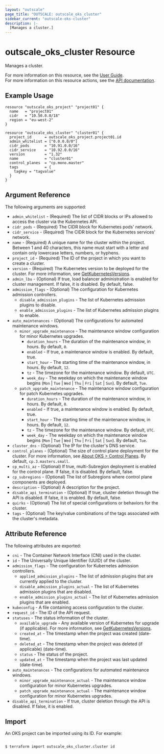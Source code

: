 ```yaml
---
layout: "outscale"
page_title: "OUTSCALE: outscale_oks_cluster"
sidebar_current: "outscale-oks-cluster"
description: |-
  [Manages a cluster.]
---
```


# outscale_oks_cluster Resource

Manages a cluster.

For more information on this resource, see the [User Guide](https://docs.outscale.com/en/userguide/About-OKS.html#_clusters).  
For more information on this resource actions, see the [API documentation](https://docs.outscale.com/oks.html#oks-api-clusters).

## Example Usage

```hcl
resource "outscale_oks_project" "project01" {
  name   = "project01"
  cidr   = "10.50.0.0/18"
  region = "eu-west-2"
} 

resource "outscale_oks_cluster" "cluster01" {
  project_id      = outscale_oks_project.project01.id
  admin_whitelist = ["0.0.0.0/0"]
  cidr_pods       = "10.91.0.0/16"
  cidr_service    = "10.92.0.0/16"
  version         = "1.32"
  name            = "cluster01"
  control_planes  = "cp.mono.master"
  tags            = {
    tagkey = "tagvalue"
  }
}
```

## Argument Reference

The following arguments are supported:

* `admin_whitelist` - (Required) The list of CIDR blocks or IPs allowed to access the cluster via the Kubernetes API.
* `cidr_pods` - (Required) The CIDR block for Kubernetes pods' network.
* `cidr_service` - (Required) The CIDR block for the Kubernetes services' network.
* `name` - (Required) A unique name for the cluster within the project. Between 1 and 40 characters, this name must start with a letter and contain only lowercase letters, numbers, or hyphens.
* `project_id` - (Required) The ID of the project in which you want to create a cluster.
* `version` - (Required) The Kubernetes version to be deployed for the cluster. For more information, see [GetKubernetesVersions](https://docs.outscale.com/oks.html#getkubenetesversions).
* `admin_lbu` - (Optional) If true, load balancer administration is enabled for cluster management. If false, it is disabled. By default, false.
* `admission_flags` - (Optional) The configuration for Kubernetes admission controllers.
    * `disable_admission_plugins` - The list of Kubernetes admission plugins to disable.
    * `enable_admission_plugins` - The list of Kubernetes admission plugins to enable.
* `auto_maintenances` - (Optional) The configurations for automated maintenance windows.
    * `minor_upgrade_maintenance` - The maintenance window configuration for minor Kubernetes upgrades.
        * `duration_hours` - The duration of the maintenance window, in hours. By default, `0`.
        * `enabled` - If true, a maintenance window is enabled. By default, true.
        * `start_hour` - The starting time of the maintenance window, in hours. By default, `12`.
        * `tz` - The timezone for the maintenance window. By default, `UTC`.
        * `week_day` - The weekday on which the maintenance window begins (`Mon` \| `Tue` \| `Wed` \| `Thu` \| `Fri` \| `Sat` \| `Sun`). By default, `Tue`.
    * `patch_upgrade_maintenance` - The maintenance window configuration for patch Kubernetes upgrades.
        * `duration_hours` - The duration of the maintenance window, in hours. By default, `0`.
        * `enabled` - If true, a maintenance window is enabled. By default, true.
        * `start_hour` - The starting time of the maintenance window, in hours. By default, `12`.
        * `tz` - The timezone for the maintenance window. By default, `UTC`.
        * `week_day` - The weekday on which the maintenance window begins (`Mon` \| `Tue` \| `Wed` \| `Thu` \| `Fri` \| `Sat` \| `Sun`). By default, `Tue`.
* `cluster_dns` - (Optional) The IP for the cluster's DNS service.
* `control_planes` - (Optional) The size of control plane deployment for the cluster. For more information, see [About OKS > Control Planes](https://docs.outscale.com/en/userguide/About-OKS.html#_control_planes). By default, `cp.3.masters.small`.
* `cp_multi_az` - (Optional) If true, multi-Subregion deployment is enabled for the control plane. If false, it is disabled. By default, false.
* `cp_subregions` - (Optional) The list of Subregions where control plane components are deployed.
* `description` - (Optional) A description for the project.
* `disable_api_termination` - (Optional) If true, cluster deletion through the API is disabled. If false, it is enabled. By default, false.
* `quirks` - (Optional) The list of special configurations or behaviors for the cluster.
* `tags` - (Optional) 	The key/value combinations of the tags associated with the cluster's metadata.

## Attribute Reference

The following attributes are exported:

* `cni` - The Container Network Interface (CNI) used in the cluster.
* `id` - The Universally Unique Identifier (UUID) of the cluster.
* `admission_flags` - The configuration for Kubernetes admission controllers.
    * `applied_admission_plugins` - The list of admission plugins that are currently applied to the cluster.
    * `disable_admission_plugins_actual` - The list of Kubernetes admission plugins that are disabled.
    * `enable_admission_plugins_actual` - The list of Kubernetes admission plugins that are enabled.
* `kubeconfig` - A file containing access configuration to the cluster.
* `request_id` - The ID of the API request.
* `statuses` - The status information of the cluster.
    * `available_upgrade` - Any available version of Kubernetes for upgrade (if applicable). For more information, see [GetKubernetesVersions](https://docs.outscale.com/oks.html#getkubenetesversions).
    * `created_at` - The timestamp when the project was created (date-time).
    * `deleted_at` - The timestamp when the project was deleted (if applicable) (date-time).
    * `status` - The status of the project.
    * `updated_at` - The timestamp when the project was last updated (date-time).
* `auto_maintenances` - The configurations for automated maintenance windows.
    * `minor_upgrade_maintenance_actual` - The maintenance window configuration for minor Kubernetes upgrades.
    * `patch_upgrade_maintenance_actual` - The maintenance window configuration for minor Kubernetes upgrades.
* `disable_api_termination` - If true, cluster deletion through the API is disabled. If false, it is enabled.


## Import

An OKS project can be imported using its ID. For example:

```console

$ terraform import outscale_oks_cluster.cluster id

```
